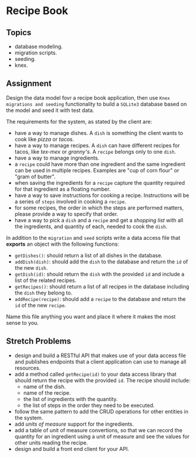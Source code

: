 # Recipe Book

## Topics

- database modeling.
- migration scripts.
- seeding.
- knex.

## Assignment

Design the data model fovr a recipe book application, then use `Knex migrations and seeding` functionality to build a `SQLite3` database based on the model and seed it with test data.

The requirements for the system, as stated by the client are:

- have a way to manage dishes. A `dish` is something the client wants to cook like _pizza_ or _tacos_.
- have a way to manage recipes. A `dish` can have different recipes for tacos, like _tex-mex_ or _granny's_. A `recipe` belongs only to one `dish`.
- have a way to manage ingredients.
- a `recipe` could have more than one ingredient and the same ingredient can be used in multiple recipes. Examples are "cup of corn flour" or "gram of butter".
- when saving the ingredients for a `recipe` capture the quantity required for that ingredient as a floating number.
- have a way to save instructions for cooking a recipe. Instructions will be a series of `steps` involved in cooking a `recipe`.
- for some recipes, the order in which the steps are performed matters, please provide a way to specify that order.
- have a way to pick a `dish` and a `recipe` and get a _shopping list_ with all the ingredients, and quantity of each, needed to cook the `dish`.

In addition to the `migration` and `seed` scripts write a data access file that **exports** an object with the following functions:

- `getDishes()`: should return a list of all dishes in the database.
- `addDish(dish)`: should add the `dish` to the database and return the `id` of the new `dish`.
- `getDish(id)`: should return the `dish` with the provided `id` and include a list of the related recipes.
- `getRecipes()`: should return a list of all recipes in the database including the `dish` they belong to.
- `addRecipe(recipe)`: should add a `recipe` to the database and return the `id` of the new `recipe`.

Name this file anything you want and place it where it makes the most sense to you.

## Stretch Problems

- design and build a RESTful API that makes use of your data access file and publishes endpoints that a client application can use to manage all resources.
- add a method called `getRecipe(id)` to your data access library that should return the recipe with the provided `id`. The recipe should include:
  - name of the dish.
  - name of the recipe.
  - the list of ingredients with the quantity.
  - the list of steps in the order they need to be executed.
- follow the same pattern to add the CRUD operations for other entities in the system.
- add _units of measure_ support for the ingredients.
- add a table of unit of measure convertions, so that we can record the quantity for an ingredient using a unit of measure and see the values for other units reading the recipe.
- design and build a front end client for your API.
